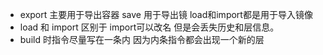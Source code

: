  * export 主要用于导出容器 save 用于导出镜  load和import都是用于导入镜像
 * load 和 import 区别于 import可以改名 但是会丢失历史和层信息。
 * build 时指令尽量写在一条内 因为内条指令都会出现一个新的层
